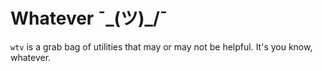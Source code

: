 # Whatever ¯\_(ツ)_/¯

`wtv` is a grab bag of utilities that may or may not be helpful. It's you know, whatever.
